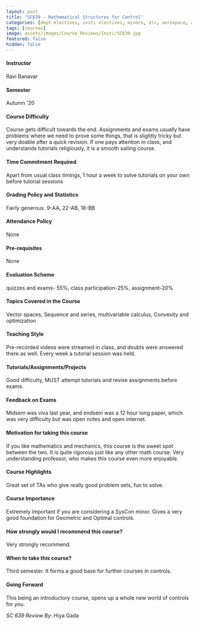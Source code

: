 ```yaml
---
layout: post
title: "SC639 - Mathematical Structures for Control"
categories: [dept electives, insti electives, minors, alc, aerospace, automotive, control systems, mechanics, robotics, SC]
tags: [courses]
image: assets/images/Course Reviews/Insti/SC639.jpg
featured: false
hidden: false
---
```


#### Instructor
Ravi Banavar

#### Semester
Autumn '20

#### Course Difficulty
Course gets difficult towards the end. Assignments and exams usually have problems where we need to prove some things, that is slightly tricky but very doable after a quick revision. If one pays attention in class, and understands tutorials religiously, it is a smooth sailing course.

#### Time Commitment Required
Apart from usual class timings, 1 hour a week to solve tutorials on your own before tutorial sessions

#### Grading Policy and Statistics
Fairly generous. 9-AA, 22-AB, 18-BB

#### Attendance Policy
None

#### Pre-requisites
None

#### Evaluation Scheme
quizzes and exams- 55%, class participation-25%, assignment-20%

#### Topics Covered in the Course
Vector spaces, Sequence and series, multivariable calculus, Convexity and optimization

#### Teaching Style
Pre-recorded videos were streamed in class, and doubts were answered there as well. Every week a tutorial session was held.

#### Tutorials/Assignments/Projects
Good difficulty, MUST attempt tutorials and revise assignments before exams.

#### Feedback on Exams
Midsem was viva last year, and endsem was a 12 hour long paper, which was very difficulty but was open notes and open internet.

#### Motivation for taking this course
If you like mathematics and mechanics, this course is the sweet spot between the two. It is quite rigorous just like any other math course. Very understanding professor, who makes this course even more enjoyable.

#### Course Highlights
Great set of TAs who give really good problem sets, fun to solve.

#### Course Importance
Extremely important if you are considering a SysCon minor. Gives a very good foundation for Geometric and Optimal controls.

#### How strongly would I recommend this course?
Very strongly recommend.

#### When to take this course?
Third semester. It forms a good base for further courses in controls. 

#### Going Forward
This being an introductory course, opens up a whole new world of controls for you.

*SC 639 Review By:* Hiya Gada